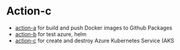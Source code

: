 # Action-c

* [action-a](../../tree/action-a) for build and push Docker images to Github Packages
* [action-b](../../tree/action-b) for test azure, helm
* [action-c](../../tree/action-c) for create and destroy Azure Kubernetes Service (AKS